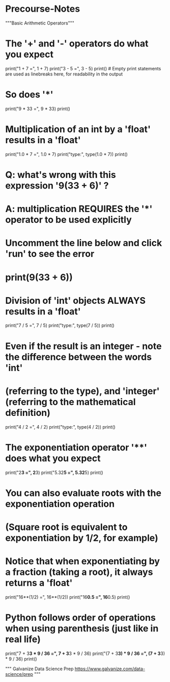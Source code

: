 # Precourse-Notes

"""Basic Arithmetic Operators"""


# The '+' and '-' operators do what you expect
print("1 + 7 =", 1 + 7)
print("3 - 5 =", 3 - 5)
print() # Empty print statements are used as linebreaks here, for readability in the output


# So does '*'
print("9 * 33 =", 9 * 33)
print()


# Multiplication of an int by a 'float' results in a 'float'
print("1.0 * 7 =", 1.0 * 7)
print("type:", type(1.0 * 7))
print()


# Q: what's wrong with this expression '9(33 + 6)' ?
# A: multiplication REQUIRES the '*' operator to be used explicitly
# Uncomment the line below and click 'run' to see the error
# print(9(33 + 6))


# Division of 'int' objects ALWAYS results in a 'float'
print("7 / 5 =", 7 / 5)
print("type:", type(7 / 5))
print()


# Even if the result is an integer - note the difference between the words 'int'
# (referring to the type), and 'integer' (referring to the mathematical definition)
print("4 / 2 =", 4 / 2)
print("type:", type(4 / 2))
print()


# The exponentiation operator '**' does what you expect
print("2**3 =", 2**3)
print("5.32**5 =", 5.32**5)
print()


# You can also evaluate roots with the exponentiation operation
# (Square root is equivalent to exponentiation by 1/2, for example)
# Notice that when exponentiating by a fraction (taking a root), it always returns a 'float'
print("16**(1/2) =", 16**(1/2))
print("16**0.5 =", 16**0.5)
print()


# Python follows order of operations when using parenthesis (just like in real life)
print("7 + 3**3 * 9 / 36 =", 7 + 3**3 * 9 / 36)
print("(7 + 3**3) * 9 / 36 =", (7 + 3**3) * 9 / 36)
print()


"""
Galvanize Data Science Prep
https://www.galvanize.com/data-science/prep
"""
